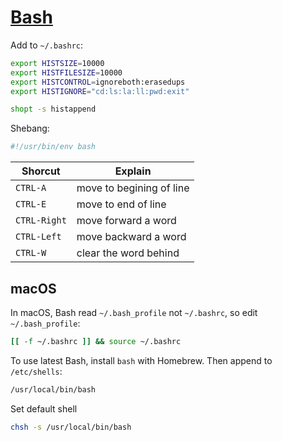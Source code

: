# [Bash](https://wiki.archlinux.org/index.php/bash)

Add to `~/.bashrc`:

```bash
export HISTSIZE=10000
export HISTFILESIZE=10000
export HISTCONTROL=ignoreboth:erasedups
export HISTIGNORE="cd:ls:la:ll:pwd:exit"

shopt -s histappend
```

Shebang:

```sh
#!/usr/bin/env bash
```

| Shorcut      | Explain                  |
| ------------ | ------------------------ |
| `CTRL-A`     | move to begining of line |
| `CTRL-E`     | move to end of line      |
| `CTRL-Right` | move forward a word      |
| `CTRL-Left`  | move backward a word     |
| `CTRL-W`     | clear the word behind    |

## macOS

In macOS, Bash read `~/.bash_profile` not `~/.bashrc`, so edit `~/.bash_profile`:

```bash
[[ -f ~/.bashrc ]] && source ~/.bashrc
```

To use latest Bash, install `bash` with Homebrew.
Then append to `/etc/shells`:

```txt
/usr/local/bin/bash
```

Set default shell

```sh
chsh -s /usr/local/bin/bash
```
